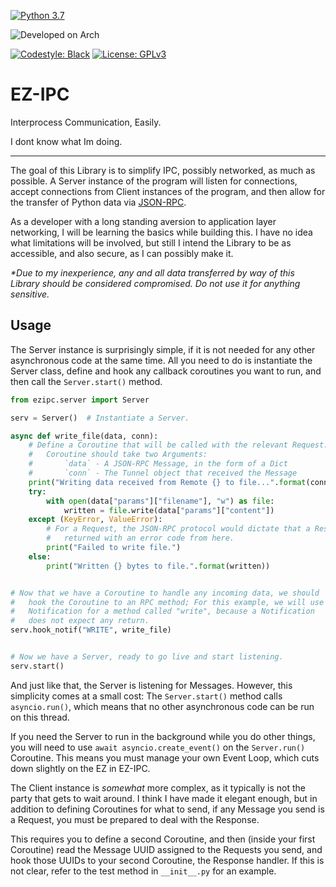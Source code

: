 [![Python 3.7](https://img.shields.io/badge/Python-3.7+-informational.svg?logoColor=white&logo=python&style=popout)](https://www.python.org/)

![Developed on Arch](https://img.shields.io/badge/Built%20and%20Tested%20on-Arch%20Linux-informational.svg?logoColor=%231793D1&logo=arch-linux&style=popout)

[![Codestyle: Black](https://img.shields.io/badge/Codestyle-Black-000000.svg)](https://github.com/ambv/black)
[![License: GPLv3](https://img.shields.io/badge/License-GPLv3-green.svg)](https://opensource.org/licenses/GPL-3.0)

# EZ-IPC

Interprocess Communication, Easily.

I dont know what Im doing.

---

The goal of this Library is to simplify IPC, possibly networked, as much as possible. A Server instance of the program will listen for connections, accept connections from Client instances of the program, and then allow for the transfer of Python data via [JSON-RPC](https://www.jsonrpc.org/specification).

As a developer with a long standing aversion to application layer networking, I will be learning the basics while building this. I have no idea what limitations will be involved, but still I intend the Library to be as accessible, and also secure, as I can possibly make it.

*\*Due to my inexperience, any and all data transferred by way of this Library should be considered compromised. Do not use it for anything sensitive.*

## Usage

The Server instance is surprisingly simple, if it is not needed for any other asynchronous code at the same time. All you need to do is instantiate the Server class, define and hook any callback coroutines you want to run, and then call the `Server.start()` method.

```python
from ezipc.server import Server

serv = Server()  # Instantiate a Server.

async def write_file(data, conn):
    # Define a Coroutine that will be called with the relevant Request. The
    #   Coroutine should take two Arguments:
    #       `data` - A JSON-RPC Message, in the form of a Dict
    #       `conn` - The Tunnel object that received the Message
    print("Writing data received from Remote {} to file...".format(conn.id))
    try:
        with open(data["params"]["filename"], "w") as file:
            written = file.write(data["params"]["content"])
    except (KeyError, ValueError):
        # For a Request, the JSON-RPC protocol would dictate that a Response is
        #   returned with an error code from here.
        print("Failed to write file.")
    else:
        print("Written {} bytes to file.".format(written))


# Now that we have a Coroutine to handle any incoming data, we should
#   hook the Coroutine to an RPC method; For this example, we will use a
#   Notification for a method called "write", because a Notification
#   does not expect any return.
serv.hook_notif("WRITE", write_file)


# Now we have a Server, ready to go live and start listening.
serv.start()
```

And just like that, the Server is listening for Messages. However, this simplicity comes at a small cost: The `Server.start()` method calls `asyncio.run()`, which means that no other asynchronous code can be run on this thread.

If you need the Server to run in the background while you do other things, you will need to use `await asyncio.create_event()` on the `Server.run()` Coroutine. This means you must manage your own Event Loop, which cuts down slightly on the EZ in EZ-IPC.

The Client instance is *somewhat* more complex, as it typically is not the party that gets to wait around. I think I have made it elegant enough, but in addition to defining Coroutines for what to send, if any Message you send is a Request, you must be prepared to deal with the Response.

This requires you to define a second Coroutine, and then (inside your first Coroutine) read the Message UUID assigned to the Requests you send, and hook those UUIDs to your second Coroutine, the Response handler. If this is not clear, refer to the test method in `__init__.py` for an example.

